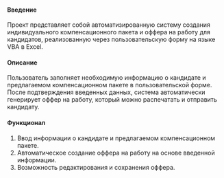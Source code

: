 #### Введение
Проект представляет собой автоматизированную систему создания индивидуального компенсационного пакета и оффера на работу для кандидатов, реализованную через пользовательскую форму на языке VBA в Excel.

#### Описание
Пользователь заполняет необходимую информацию о кандидате и предлагаемом компенсационном пакете в пользовательской форме. После подтверждения введенных данных, система автоматически генерирует оффер на работу, который можно распечатать и отправить кандидату.

#### Функционал
1. Ввод информации о кандидате и предлагаемом компенсационном пакете.
2. Автоматическое создание оффера на работу на основе введенной информации.
3. Возможность редактирования и сохранения оффера.

